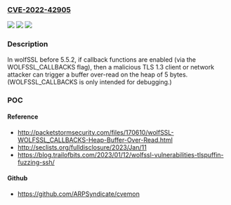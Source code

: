 ### [CVE-2022-42905](https://cve.mitre.org/cgi-bin/cvename.cgi?name=CVE-2022-42905)
![](https://img.shields.io/static/v1?label=Product&message=n%2Fa&color=blue)
![](https://img.shields.io/static/v1?label=Version&message=n%2Fa&color=blue)
![](https://img.shields.io/static/v1?label=Vulnerability&message=n%2Fa&color=brighgreen)

### Description

In wolfSSL before 5.5.2, if callback functions are enabled (via the WOLFSSL_CALLBACKS flag), then a malicious TLS 1.3 client or network attacker can trigger a buffer over-read on the heap of 5 bytes. (WOLFSSL_CALLBACKS is only intended for debugging.)

### POC

#### Reference
- http://packetstormsecurity.com/files/170610/wolfSSL-WOLFSSL_CALLBACKS-Heap-Buffer-Over-Read.html
- http://seclists.org/fulldisclosure/2023/Jan/11
- https://blog.trailofbits.com/2023/01/12/wolfssl-vulnerabilities-tlspuffin-fuzzing-ssh/

#### Github
- https://github.com/ARPSyndicate/cvemon

